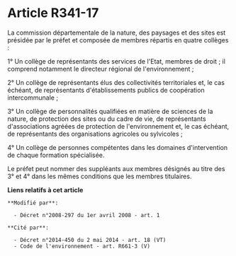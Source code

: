 # Article R341-17

La commission départementale de la nature, des paysages et des sites est présidée par le préfet et composée de membres
répartis en quatre collèges :

1° Un collège de représentants des services de l'Etat, membres de droit ; il comprend notamment le directeur régional de
l'environnement ;

2° Un collège de représentants élus des collectivités territoriales et, le cas échéant, de représentants d'établissements
publics de coopération intercommunale ;

3° Un collège de personnalités qualifiées en matière de sciences de la nature, de protection des sites ou du cadre de vie, de
représentants d'associations agréées de protection de l'environnement et, le cas échéant, de représentants des organisations
agricoles ou sylvicoles ;

4° Un collège de personnes compétentes dans les domaines d'intervention de chaque formation spécialisée.

Le préfet peut nommer des suppléants aux membres désignés au titre des 3° et 4° dans les mêmes conditions que les membres
titulaires.

**Liens relatifs à cet article**

	**Modifié par**:

	  - Décret n°2008-297 du 1er avril 2008 - art. 1

	**Cité par**:

	  - Décret n°2014-450 du 2 mai 2014 - art. 18 (VT)
	  - Code de l'environnement - art. R661-3 (V)
